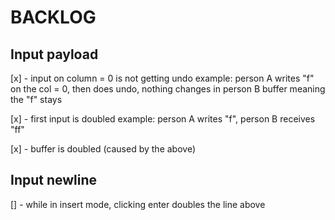 # BACKLOG

## Input payload
[x] -  input on column = 0 is not getting undo 
example: person A writes "f" on the col = 0, then does undo, nothing changes in person B buffer meaning the "f" stays 

[x] - first input is doubled
example: person A writes "f", person B receives "ff"

[x] - buffer is doubled (caused by the above)

## Input newline
[] - while in insert mode, clicking enter doubles the line above
